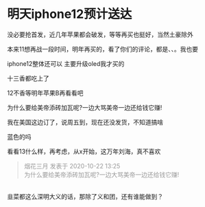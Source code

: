 # 明天iphone12预计送达


没必要抢首发，近几年苹果都会破发，等等再买也挺好，当然土豪除外<img src="static/image/smiley/yct/011.gif" smilieid="33" border="0" alt="" />

本来11想再战一段时间，明年再买的，看了你们的评论，都是、、。我也要

iphone12整体还可以 主要升级oled我才买的

十三香都吃上了

12不香等明年苹果B再看看吧<img src="static/image/smiley/default/lol.gif" smilieid="12" border="0" alt="" />

为什么要给美帝添砖加瓦呢?一边大骂美帝一边还给钱它赚!

我在美国这边订了，说周五到，现在还没发货，不知道搞啥

蓝色的吗

看看13什么样，再考虑，从x开始，这万年刘海，真不喜欢

<div class="quote"><blockquote><font color="#999999">烟花三月 发表于 2020-10-22 13:25</font><br />
<font color="#999999">为什么要给美帝添砖加瓦呢?一边大骂美帝一边还给钱它赚!</font></blockquote></div><br />
韭菜都这么深明大义的话，那除了义和团，还有谁能做到？
